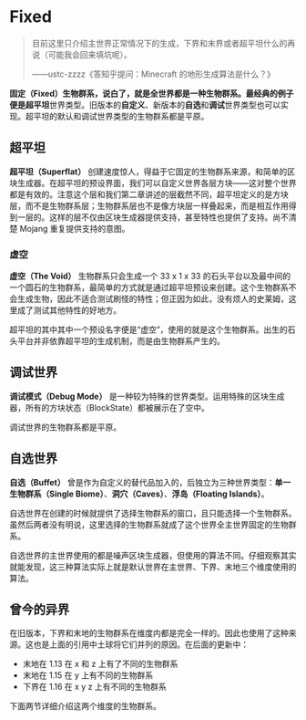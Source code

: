 # Fixed

> 目前这里只介绍主世界正常情况下的生成，下界和末界或者超平坦什么的再说（可能我会回来填坑呢）。
>
> ——ustc-zzzz《答知乎提问：Minecraft 的地形生成算法是什么？》

**固定（Fixed）**生物群系，说白了，就是全世界都是一种生物群系。最经典的例子便是**超平坦**世界类型。旧版本的**自定义**、新版本的**自选**和**调试**世界类型也可以实现。超平坦的默认和调试世界类型的生物群系都是平原。

## 超平坦

**超平坦（Superflat）** 创建速度惊人，得益于它固定的生物群系来源，和简单的区块生成器。在超平坦的预设界面，我们可以自定义世界各层方块——这对整个世界都是有效的。注意这个层和我们第二章讲述的层截然不同，超平坦定义的是方块层，而不是生物群系层；生物群系层也不是像方块层一样叠起来，而是相互作用得到一层的。这样的层不仅由区块生成器提供支持，甚至特性也提供了支持。尚不清楚 Mojang 重复提供支持的意图。

### 虚空

**虚空（The Void）** 生物群系只会生成一个 33 x 1 x 33 的石头平台以及最中间的一个圆石的生物群系，最简单的方式就是通过超平坦预设来创建。这个生物群系不会生成生物，因此不适合测试刷怪的特性；但正因为如此，没有烦人的史莱姆，这里成了测试其他特性的好地方。

超平坦的其中其中一个预设名字便是“虚空”，使用的就是这个生物群系。出生的石头平台并非依靠超平坦的生成机制，而是由生物群系产生的。

## 调试世界

**调试模式（Debug Mode）** 是一种较为特殊的世界类型。运用特殊的区块生成器，所有的方块状态（BlockState）都被展示在了空中。

调试世界的生物群系都是平原。

## 自选世界

**自选（Buffet）** 曾是作为自定义的替代品加入的，后独立为三种世界类型：**单一生物群系（Single Biome）**、**洞穴（Caves）**、**浮岛（Floating Islands）**。

自选世界在创建的时候就提供了选择生物群系的窗口，且只能选择一个生物群系。虽然后两者没有明说，这里选择的生物群系就成了这个世界全主世界固定的生物群系。

自选世界的主世界使用的都是噪声区块生成器，但使用的算法不同。仔细观察其实就能发现，这三种算法实际上就是默认世界在主世界、下界、末地三个维度使用的算法。

## 曾今的异界

在旧版本，下界和末地的生物群系在维度内都是完全一样的。因此也使用了这种来源。这也是上面的引用中土球将它们并列的原因。在后面的更新中：

* 末地在 1.13 在 x 和 z 上有了不同的生物群系
* 末地在 1.15 在 y 上有不同的生物群系
* 下界在 1.16 在 x y z 上有不同的生物群系

下面两节详细介绍这两个维度的生物群系。

